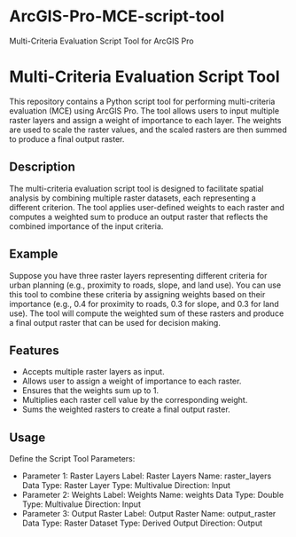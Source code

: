 # ArcGIS-Pro-MCE-script-tool
Multi-Criteria Evaluation Script Tool for ArcGIS Pro

# Multi-Criteria Evaluation Script Tool

This repository contains a Python script tool for performing multi-criteria evaluation (MCE) using ArcGIS Pro. The tool allows users to input multiple raster layers and assign a weight of importance to each layer. The weights are used to scale the raster values, and the scaled rasters are then summed to produce a final output raster.

## Description

The multi-criteria evaluation script tool is designed to facilitate spatial analysis by combining multiple raster datasets, each representing a different criterion. The tool applies user-defined weights to each raster and computes a weighted sum to produce an output raster that reflects the combined importance of the input criteria.

## Example
Suppose you have three raster layers representing different criteria for urban planning (e.g., proximity to roads, slope, and land use). You can use this tool to combine these criteria by assigning weights based on their importance (e.g., 0.4 for proximity to roads, 0.3 for slope, and 0.3 for land use). The tool will compute the weighted sum of these rasters and produce a final output raster that can be used for decision making.

## Features

- Accepts multiple raster layers as input.
- Allows user to assign a weight of importance to each raster.
- Ensures that the weights sum up to 1.
- Multiplies each raster cell value by the corresponding weight.
- Sums the weighted rasters to create a final output raster.

## Usage

Define the Script Tool Parameters:

- Parameter 1: Raster Layers
Label: Raster Layers
Name: raster_layers
Data Type: Raster Layer
Type: Multivalue
Direction: Input
- Parameter 2: Weights
Label: Weights
Name: weights
Data Type: Double
Type: Multivalue
Direction: Input
- Parameter 3: Output Raster
Label: Output Raster
Name: output_raster
Data Type: Raster Dataset
Type: Derived Output
Direction: Output



